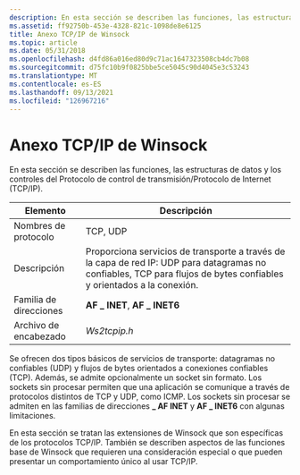 ```yaml
---
description: En esta sección se describen las funciones, las estructuras de datos y los controles del Protocolo de control de transmisión/Protocolo de Internet (TCP/IP).
ms.assetid: ff92750b-453e-4328-821c-1098de8e6125
title: Anexo TCP/IP de Winsock
ms.topic: article
ms.date: 05/31/2018
ms.openlocfilehash: d4fd86a016ed80d9c71ac1647323508cb4dc7b08
ms.sourcegitcommit: d75fc10b9f0825bbe5ce5045c90d4045e3c53243
ms.translationtype: MT
ms.contentlocale: es-ES
ms.lasthandoff: 09/13/2021
ms.locfileid: "126967216"
---
```

# <a name="winsock-tcpip-annex"></a>Anexo TCP/IP de Winsock

En esta sección se describen las funciones, las estructuras de datos y los controles del Protocolo de control de transmisión/Protocolo de Internet (TCP/IP).



| Elemento          | Descripción                                                                                                                                 |
|------------------|---------------------------------------------------------------------------------------------------------------------------------------------|
| Nombres de protocolo | TCP, UDP                                                                                                                                    |
| Descripción      | Proporciona servicios de transporte a través de la capa de red IP: UDP para datagramas no confiables, TCP para flujos de bytes confiables y orientados a la conexión. |
| Familia de direcciones   | **AF \_ INET**, **AF \_ INET6**                                                                                                                 |
| Archivo de encabezado      | *Ws2tcpip.h*                                                                                                                                |



 

Se ofrecen dos tipos básicos de servicios de transporte: datagramas no confiables (UDP) y flujos de bytes orientados a conexiones confiables (TCP). Además, se admite opcionalmente un socket sin formato. Los sockets sin procesar permiten que una aplicación se comunique a través de protocolos distintos de TCP y UDP, como ICMP. Los sockets sin procesar se admiten en las familias de direcciones **\_ AF INET** y **AF \_ INET6** con algunas limitaciones.

En esta sección se tratan las extensiones de Winsock que son específicas de los protocolos TCP/IP. También se describen aspectos de las funciones base de Winsock que requieren una consideración especial o que pueden presentar un comportamiento único al usar TCP/IP.

 

 



